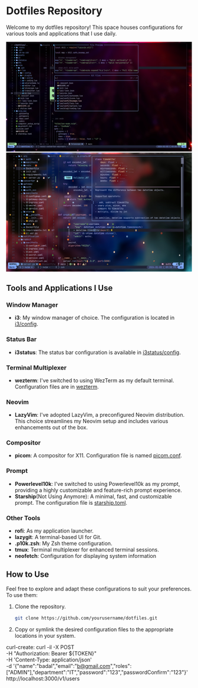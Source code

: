 # Dotfiles Repository

Welcome to my dotfiles repository! This space houses configurations for various tools and applications that I use daily.

![Screenshot](./screenshots/s2.jpeg)
![Screenshot](./screenshots/s4.jpeg)

## Tools and Applications I Use

### Window Manager

- **i3**: My window manager of choice. The configuration is located in [i3/config](i3/config).

### Status Bar

- **i3status**: The status bar configuration is available in [i3status/config](i3status/config).

### Terminal Multiplexer

- **wezterm**: I've switched to using WezTerm as my default terminal. Configuration files are in [wezterm](https://github.com/HeyBadAl/dotfiles/tree/main/wezterm).

### Neovim

- **LazyVim**: I've adopted LazyVim, a preconfigured Neovim distribution. This choice streamlines my Neovim setup and includes various enhancements out of the box.

### Compositor

- **picom**: A compositor for X11. Configuration file is named [picom.conf](picom.conf).

### Prompt

- **Powerlevel10k**: I've switched to using Powerlevel10k as my prompt, providing a highly customizable and feature-rich prompt experience.
- **Starship**(Not Using Anymore): A minimal, fast, and customizable prompt. The configuration file is [starship.toml](starship.toml).

### Other Tools

- **rofi**: As my application launcher.
- **lazygit**: A terminal-based UI for Git.
- **.p10k.zsh**: My Zsh theme configuration.
- **tmux**: Terminal multiplexer for enhanced terminal sessions.
- **neofetch**: Configuration for displaying system information

## How to Use

Feel free to explore and adapt these configurations to suit your preferences. To use them:

1. Clone the repository.

   ```bash
   git clone https://github.com/yourusername/dotfiles.git
   ```

2. Copy or symlink the desired configuration files to the appropriate locations in your system.

curl-create:
curl -il -X POST \
 -H "Authorization: Bearer ${TOKEN}" \
 -H 'Content-Type: application/json' \
 -d '{"name":"badal","email":"b@gmail.com","roles":["ADMIN"],"department":"IT","password":"123","passwordConfirm":"123"}' \
 http://localhost:3000/v1/users
